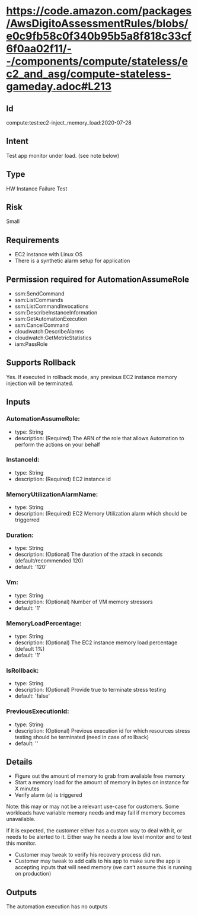 # https://code.amazon.com/packages/AwsDigitoAssessmentRules/blobs/e0c9fb58c0f340b95b5a8f818c33cf6f0aa02f11/--/components/compute/stateless/ec2_and_asg/compute-stateless-gameday.adoc#L213
## Id
compute:test:ec2-inject_memory_load:2020-07-28

## Intent
Test app monitor under load. (see note below)

## Type
HW Instance Failure Test

## Risk
Small

## Requirements
* EC2 instance with Linux OS 
* There is a synthetic alarm setup for application

## Permission required for AutomationAssumeRole
* ssm:SendCommand
* ssm:ListCommands
* ssm:ListCommandInvocations
* ssm:DescribeInstanceInformation
* ssm:GetAutomationExecution
* ssm:CancelCommand
* cloudwatch:DescribeAlarms
* cloudwatch:GetMetricStatistics
* iam:PassRole

## Supports Rollback
Yes. If executed in rollback mode, any previous EC2 instance memory injection will be terminated.

## Inputs
### AutomationAssumeRole:
   * type: String
   * description: (Required) The ARN of the role that allows Automation to perform the actions on your behalf
### InstanceId:
   * type: String
   * description: (Required) EC2 instance id
### MemoryUtilizationAlarmName:
   * type: String
   * description: (Required) EC2 Memory Utilization alarm which should be triggerred
### Duration:
   * type: String
   * description: (Optional) The duration of the attack in seconds (default/recommended 120)
   * default: '120'
### Vm:
   * type: String
   * description: (Optional) Number of VM memory stressors
   * default: '1'
### MemoryLoadPercentage:
   * type: String
   * description: (Optional) The EC2 instance memory load percentage (default 1%)
   * default: '1'
### IsRollback:
   * type: String
   * description: (Optional) Provide true to terminate stress testing
   * default: 'false'
### PreviousExecutionId:
   * type: String
   * description: (Optional) Previous execution id for which resources stress testing should be terminated (need in case of rollback)
   * default: ''

## Details
  * Figure out the amount of memory to grab from available free memory
  * Start a memory load for the amount of memory in bytes on instance for X minutes
  * Verify alarm (a) is triggered

  Note: this may or may not be a relevant use-case for customers. 
  Some workloads have variable memory needs and may fail if memory becomes unavailable.

  If it is expected, the customer either has a custom way to deal with it, or needs to be alerted to it.
  Either way he needs a low level monitor and to test this monitor.

 * Customer may tweak to verify his recovery process did run. 
 * Customer may tweak to add calls to his app to make sure the app is accepting inputs that will need memory (we can’t assume this is running on production)

## Outputs
The automation execution has no outputs